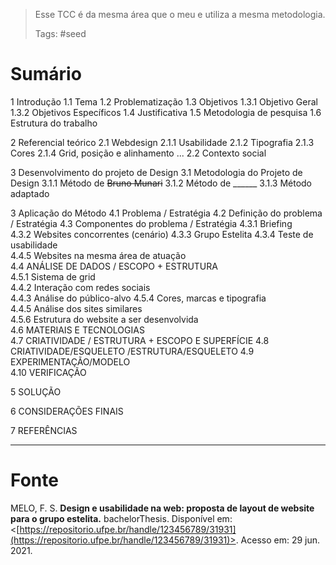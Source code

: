 > Esse TCC é da mesma área que o meu e utiliza a mesma metodologia.
> 
> Tags: #seed 

# Sumário

1 Introdução
	1.1 Tema
	1.2 Problematização
	1.3 Objetivos
		1.3.1 Objetivo Geral
		1.3.2 Objetivos Específicos
	1.4 Justificativa
	1.5 Metodologia de pesquisa
	1.6 Estrutura do trabalho

2 Referencial teórico
	2.1 Webdesign
		2.1.1 Usabilidade
		2.1.2 Tipografia
		2.1.3 Cores
		2.1.4 Grid, posição e alinhamento
		...
	2.2 Contexto social

3 Desenvolvimento do projeto de Design
	3.1 Metodologia do Projeto de Design
		3.1.1 Método de ~~Bruno Munari~~
		3.1.2 Método de ______
		3.1.3 Método adaptado
	
3 Aplicação do Método
	4.1 Problema / Estratégia
	4.2 Definição do problema / Estratégia
	4.3 Componentes do problema / Estratégia
		4.3.1 Briefing  
		4.3.2  Websites concorrentes (cenário) 
		4.3.3 Grupo Estelita 
		4.3.4 Teste de usabilidade   
		4.4.5 Websites na mesma área de atuação  
	4.4 ANÁLISE DE DADOS / ESCOPO + ESTRUTURA  
		4.5.1 Sistema de grid  
		4.4.2 Interação com redes sociais  
		4.4.3 Análise do público-alvo
		4.5.4 Cores, marcas e tipografia   
		4.4.5 Análise dos sites similares  
		4.5.6 Estrutura do website a ser desenvolvida  
	4.6 MATERIAIS E TECNOLOGIAS  
	4.7 CRIATIVIDADE / ESTRUTURA + ESCOPO E SUPERFÍCIE 
	4.8 CRIATIVIDADE/ESQUELETO /ESTRUTURA/ESQUELETO
	4.9 EXPERIMENTAÇÃO/MODELO  
	4.10 VERIFICAÇÃO   

5 SOLUÇÃO   

6 CONSIDERAÇÕES FINAIS 

7 REFERÊNCIAS 

----
# Fonte
MELO, F. S. **Design e usabilidade na web: proposta de layout de website para o grupo estelita.** bachelorThesis. Disponível em: <[https://repositorio.ufpe.br/handle/123456789/31931](https://repositorio.ufpe.br/handle/123456789/31931)>. Acesso em: 29 jun. 2021.